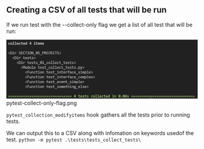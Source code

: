 ## Creating a CSV of all tests that will be run

If we run test with the --collect-only flag we get a list of all test that will be run:

![--collect-only flag](./pytest-collect-only-flag.png "San Juan Mountains")
pytest-collect-only-flag.png 

`pytest_collection_modifyitems` hook gathers all the tests prior to running tests. 

We can output this to a CSV along with infomation on keywords usedof the test.
`python -m pytest .\tests\tests_collect_tests\`
